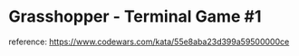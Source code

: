 # Grasshopper - Terminal Game #1

reference: https://www.codewars.com/kata/55e8aba23d399a59500000ce
